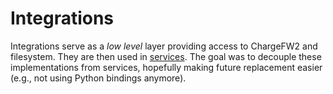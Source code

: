 # Integrations
Integrations serve as a *low level* layer providing access to ChargeFW2 and filesystem. They are then used in [services](../../../src/backend/app/services/). The goal was to decouple these implementations from services, hopefully making future replacement easier (e.g., not using Python bindings anymore).
